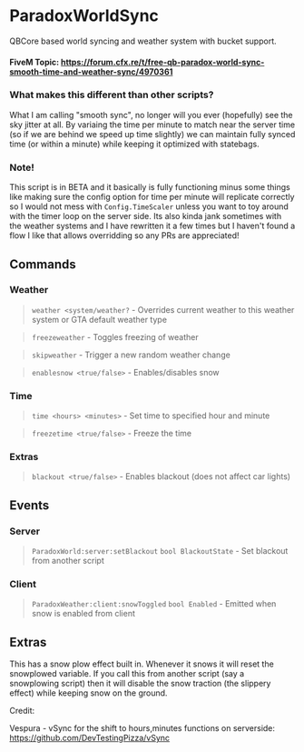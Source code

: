 # ParadoxWorldSync
QBCore based world syncing and weather system with bucket support.

#### FiveM Topic: https://forum.cfx.re/t/free-qb-paradox-world-sync-smooth-time-and-weather-sync/4970361

### What makes this different than other scripts?
What I am calling "smooth sync", no longer will you ever (hopefully) see the sky jitter at all. By variaing the time per minute to match near the server time (so if we are behind we speed up time slightly) we can maintain fully synced time (or within a minute) while keeping it optimized with statebags.

### Note!
This script is in BETA and it basically is fully functioning minus some things like making sure the config option for time per minute will replicate correctly so I would not mess with `Config.TimeScaler` unless you want to toy around with the timer loop on the server side. Its also kinda jank sometimes with the weather systems and I have rewritten it a few times but I haven't found a flow I like that allows overridding so any PRs are appreciated!

## Commands

### Weather
> `weather <system/weather?` - Overrides current weather to this weather system or GTA default weather type

> `freezeweather` - Toggles freezing of weather

> `skipweather` - Trigger a new random weather change

> `enablesnow <true/false>` - Enables/disables snow

### Time
> `time <hours> <minutes>` - Set time to specified hour and minute

> `freezetime <true/false>` - Freeze the time

### Extras
> `blackout <true/false>` - Enables blackout (does not affect car lights)


## Events

### Server
> `ParadoxWorld:server:setBlackout` `bool BlackoutState` - Set blackout from another script

### Client
> `ParadoxWeather:client:snowToggled` `bool Enabled` - Emitted when snow is enabled from client

## Extras
This has a snow plow effect built in. Whenever it snows it will reset the snowplowed variable. If you call this from another script (say a snowplowing script) then it will disable the snow traction (the slippery effect) while keeping snow on the ground. 


Credit:

Vespura - vSync for the shift to hours,minutes functions on serverside: https://github.com/DevTestingPizza/vSync
